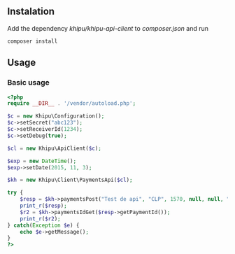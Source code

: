 ## Instalation

Add the dependency _khipu/khipu-api-client_ to _composer.json_ and run

```
composer install
```


## Usage

### Basic usage
```php
<?php
require __DIR__ . '/vendor/autoload.php';

$c = new Khipu\Configuration();
$c->setSecret("abc123");
$c->setReceiverId(1234);
$c->setDebug(true);

$cl = new Khipu\ApiClient($c);

$exp = new DateTime();
$exp->setDate(2015, 11, 3);

$kh = new Khipu\Client\PaymentsApi($cl);

try {
    $resp = $kh->paymentsPost("Test de api", "CLP", 1570, null, null, "test body", null, null, null, null, null, null, $exp);
    print_r($resp);
    $r2 = $kh->paymentsIdGet($resp->getPaymentId());
    print_r($r2);
} catch(Exception $e) {
    echo $e->getMessage();
}
?>
```
